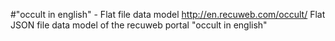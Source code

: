 #"occult in english" - Flat file data model
http://en.recuweb.com/occult/
Flat JSON file data model of the recuweb portal "occult in english"
